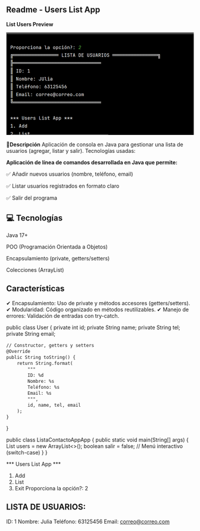 ## Readme - Users List App
**List Users Preview**

![Ejemplo de salida en consola](lisuser.png)  

📌**Descripción**
Aplicación de consola en Java para gestionar una lista de usuarios (agregar, listar y salir).
Tecnologías usadas:

**Aplicación de línea de comandos desarrollada en Java que permite:**

✅ Añadir nuevos usuarios (nombre, teléfono, email)

✅ Listar usuarios registrados en formato claro

✅ Salir del programa

## 💻 Tecnologías


Java 17+

POO (Programación Orientada a Objetos)

Encapsulamiento (private, getters/setters)

Colecciones (ArrayList)


 ## Características
✔ Encapsulamiento: Uso de private y métodos accesores (getters/setters).
✔ Modularidad: Código organizado en métodos reutilizables.
✔ Manejo de errores: Validación de entradas con try-catch.

public class User {
    private int id;
    private String name;
    private String tel;
    private String email;

    // Constructor, getters y setters
    @Override
    public String toString() {
        return String.format(
            """
            ID: %d
            Nombre: %s
            Teléfono: %s
            Email: %s
            """, 
            id, name, tel, email
        );
    }
}

public class ListaContactoAppApp {
    public static void main(String[] args) {
        List<User> users = new ArrayList<>();
        boolean salir = false;
        // Menú interactivo (switch-case)
    }
}

*** Users List App ***
1. Add
2. List
3. Exit
Proporciona la opción?: 2

LISTA DE USUARIOS:
------------------
ID: 1
Nombre: Julia
Teléfono: 63125456
Email: correo@correo.com